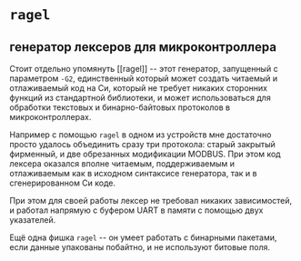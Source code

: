 # `ragel`
## генератор лексеров для микроконтроллера

Стоит отдельно упомянуть [[ragel]] -- этот генератор, запущенный с параметром `-G2`, единственный который может создать читаемый и отлаживаемый код на Си, который не требует никаких сторонних функций из стандартной библиотеки, и может использоваться для обработки текстовых и бинарно-байтовых протоколов в микроконтроллерах.

Например с помощью `ragel` в одном из устройств мне достаточно просто удалось объединить сразу три протокола: старый закрытый фирменный, и две обрезанных модификации MODBUS. При этом код лексера оказался вполне читаемым, поддерживаемым и отлаживаемым как в исходном синтаксисе генератора, так и в сгенерированном Си коде.

При этом для своей работы лексер не требовал никаких зависимостей, и работал напрямую с буфером UART в памяти с помощью двух указателей.

Ещё одна фишка `ragel` -- он умеет работать с бинарными пакетами, если данные упакованы побайтно, и не используют битовые поля.

